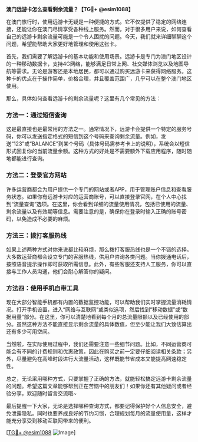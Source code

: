 **澳门远游卡怎么查看剩余流量？【TG💪+ @esim1088】**

在澳门旅行时，使用远游卡无疑是一种便捷的方式。它不仅提供了稳定的网络连接，还能让你在澳门尽情享受各种线上服务。然而，对于很多用户来说，如何查看自己的远游卡剩余流量可能是一个令人困扰的问题。今天，我们就来详细聊聊这个问题，希望能帮助大家更好地管理和使用这张卡。

首先，我们需要了解远游卡的基本功能和使用场景。远游卡是专门为澳门地区设计的一种移动数据卡，支持4G网络，能够满足日常上网、社交媒体浏览以及地图导航等需求。无论是游客还是本地居民，都可以通过购买远游卡来获得网络服务。这种卡的优点在于操作简单，价格合理，并且覆盖范围广，几乎可以在整个澳门地区使用。

那么，具体如何查看远游卡的剩余流量呢？这里有几个常见的方法：

### 方法一：通过短信查询

这是最直接也是最常用的方法之一。通常情况下，远游卡会提供一个特定的服务号码，你可以发送指定格式的短信到这个号码来查询剩余流量。例如，发送“123”或“BALANCE”到某个号码（具体号码需参考卡上的说明），系统会以短信形式回复你的当前流量余额。这种方式的好处是不需要额外下载应用程序，随时随地都能进行查询。

### 方法二：登录官方网站

许多运营商都会为用户提供一个专门的网站或者APP，用于管理账户信息和查看服务状态。如果你有远游卡对应的运营商账号，可以直接登录官网，在个人中心找到“流量查询”选项。在这里，你会看到详细的流量使用情况，包括已使用的流量、剩余流量以及有效期等信息。需要注意的是，确保你在登录时输入正确的账号密码，以免造成不必要的麻烦。

### 方法三：拨打客服热线

如果上述两种方式对你来说都比较麻烦，那么拨打客服热线也是一个不错的选择。大多数运营商都会设立专门的客服热线，供用户咨询各类问题。当你拨通电话后，按照语音提示操作即可获取所需信息。此外，有些客服还支持人工服务，你可以直接与工作人员沟通，他们会耐心解答你的疑问。

### 方法四：使用手机自带工具

现在大部分智能手机都有内置的数据监控功能，可以帮助我们实时掌握流量消耗情况。打开手机设置，进入“网络与互联网”或类似选项，然后找到“移动数据”或“数据用量”部分。在这里，你可以清楚地看到每个月的总流量限额以及已经使用的部分。虽然这种方法不能直接显示剩余流量的具体数值，但至少能让我们大致估算出还有多少可用空间。

当然啦，在实际使用过程中，我们还需要注意一些细节问题。比如，不同运营商可能会有不同的计费规则和优惠政策，因此在购买之前一定要仔细阅读相关条款；另外，尽量避免在高峰时段进行大流量活动，这样既能节省成本又能提高网速稳定性。

总之，无论采用哪种方式，只要掌握了正确的方法，就能轻松搞定远游卡剩余流量的问题。希望这篇文章能够帮到正在苦恼中的朋友们！如果你还有其他疑问或者经验分享，欢迎随时留言交流哦~

最后提醒一下大家，无论是选择哪种查询方式，都要记得保护好个人信息安全，避免泄露隐私。同时也要养成良好的节约习惯，合理规划每月的流量使用量，这样才能充分享受到移动互联网带来的便利。

[[TG💪+ @esim1088](https://t.me/s/esim1088) ![Image](https://i.postimg.cc/4NQfJmqS/Snipaste-2025-05-13-00-14-12.png)]